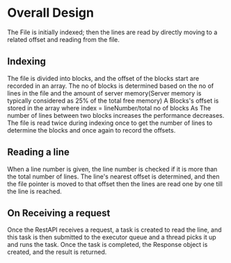 # Overall Design

The File is initially indexed; then the lines are read by directly moving to a related offset and reading from the file.

## Indexing 
The file is divided into blocks, and the offset of the blocks start are recorded in an array. 
The no of blocks is determined based on the no of lines in the file and the amount of server memory(Server memory is typically considered as 25% of the total free memory)
A Blocks's offset is stored in the array where index = lineNumber/total no of blocks 
As The number of lines between two blocks increases the performance decreases.
The file is read twice during indexing once to get the number of lines to determine the blocks and once again to record the offsets.

## Reading a line
When a line number is given, the line number is checked if it is more than the total number of lines. The line's nearest offset is determined, and then the file pointer is moved to that offset then the lines are read one by one till the line is reached.

## On Receiving a request
Once the RestAPI receives a request, a task is created to read the line, and this task is then submitted to the executor queue and a thread picks it up and runs the task. Once the task is completed, the Response object is created, and the result is returned.




